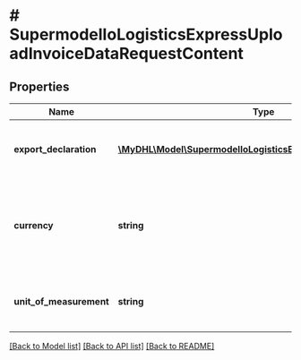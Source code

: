 # # SupermodelIoLogisticsExpressUploadInvoiceDataRequestContent

## Properties

Name | Type | Description | Notes
------------ | ------------- | ------------- | -------------
**export_declaration** | [**\MyDHL\Model\SupermodelIoLogisticsExpressExportDeclaration[]**](SupermodelIoLogisticsExpressExportDeclaration.md) | Here you can find all details related to export declaration |
**currency** | **string** | For customs purposes please advise on currency code of the indicated amount in invoice. |
**unit_of_measurement** | **string** | Please enter Unit of measurement - metric,imperial |

[[Back to Model list]](../../README.md#models) [[Back to API list]](../../README.md#endpoints) [[Back to README]](../../README.md)
